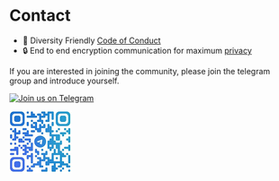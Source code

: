 # Contact


- 🤝    Diversity Friendly [Code of Conduct](./CodeOfConduct.md)
- 🔒    End to end encryption communication for maximum [privacy](./Privacy.md)


If you are interested in joining the community, please join the telegram group and introduce yourself.


[![Join us on Telegram](https://img.shields.io/badge/Join%20us%20on-Telegram-brightgreen)](https://t.me/kindinoss)

![alt text](images/telegram.png "Title")

